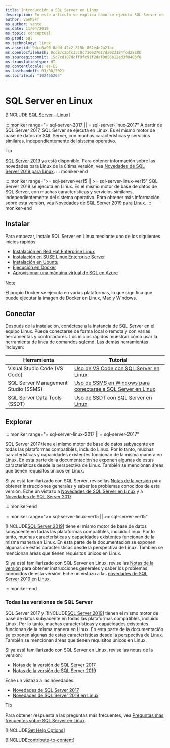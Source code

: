 ```yaml
---
title: Introducción a SQL Server en Linux
description: En este artículo se explica cómo se ejecuta SQL Server en Linux y se proporciona información para aprender más.
author: VanMSFT
ms.author: vanto
ms.date: 11/04/2019
ms.topic: conceptual
ms.prod: sql
ms.technology: linux
ms.assetid: 9dcc6a90-0add-42c2-815b-862e4e2a21ac
ms.openlocfilehash: 0cc87c2bfc33c0c710e27017da023194fcd2828b
ms.sourcegitcommit: 15c7cd187dcff9fc91f2daf0056b12ed3f0403f0
ms.translationtype: HT
ms.contentlocale: es-ES
ms.lasthandoff: 03/08/2021
ms.locfileid: "102465203"
---
```

# <a name="sql-server-on-linux"></a>SQL Server en Linux

[!INCLUDE [SQL Server - Linux](../includes/applies-to-version/sql-linux.md)]

::: moniker range="= sql-server-2017 || = sql-server-linux-2017"
A partir de SQL Server 2017, SQL Server se ejecuta en Linux. Es el mismo motor de base de datos de SQL Server, con muchas características y servicios similares, independientemente del sistema operativo.

> [!TIP]
> [SQL Server 2019](sql-server-linux-overview.md?view=sql-server-ver15&preserve-view=true) ya está disponible. Para obtener información sobre las novedades para Linux de la última versión, vea [Novedades de SQL Server 2019 para Linux](sql-server-linux-whats-new-2019.md?view=sql-server-ver15&preserve-view=true).
::: moniker-end

::: moniker range=">= sql-server-ver15 || >= sql-server-linux-ver15"
SQL Server 2019 se ejecuta en Linux. Es el mismo motor de base de datos de SQL Server, con muchas características y servicios similares, independientemente del sistema operativo. Para obtener más información sobre esta versión, vea [Novedades de SQL Server 2019 para Linux](sql-server-linux-whats-new-2019.md).
::: moniker-end

## <a name="install"></a>Instalar

Para empezar, instale SQL Server en Linux mediante uno de los siguientes inicios rápidos:

- [Instalación en Red Hat Enterprise Linux](quickstart-install-connect-red-hat.md)
- [Instalación en SUSE Linux Enterprise Server](quickstart-install-connect-suse.md)
- [Instalación en Ubuntu](quickstart-install-connect-ubuntu.md)
- [Ejecución en Docker](quickstart-install-connect-docker.md)
- [Aprovisionar una máquina virtual de SQL en Azure](/azure/virtual-machines/linux/sql/provision-sql-server-linux-virtual-machine?toc=/sql/toc/toc.json)

> [!NOTE]
> El propio Docker se ejecuta en varias plataformas, lo que significa que puede ejecutar la imagen de Docker en Linux, Mac y Windows.

## <a name="connect"></a>Conectar

Después de la instalación, conéctese a la instancia de SQL Server en el equipo Linux. Puede conectarse de forma local o remota y con varias herramientas y controladores. Los inicios rápidos muestran cómo usar la herramienta de línea de comandos [sqlcmd](sql-server-linux-setup-tools.md). Las demás herramientas incluyen:

| Herramienta | Tutorial |
|-----|-----|
| Visual Studio Code (VS Code) | [Uso de VS Code con SQL Server en Linux](../tools/visual-studio-code/sql-server-develop-use-vscode.md) |
| SQL Server Management Studio (SSMS) | [Uso de SSMS en Windows para conectarse a SQL Server en Linux](sql-server-linux-manage-ssms.md) |
| SQL Server Data Tools (SSDT) | [Uso de SSDT con SQL Server en Linux](sql-server-linux-develop-use-ssdt.md) |

## <a name="explore"></a>Explorar

<!--SQL Server 2017 on Linux-->
::: moniker range="= sql-server-linux-2017 || = sql-server-2017"

SQL Server 2017 tiene el mismo motor de base de datos subyacente en todas las plataformas compatibles, incluido Linux. Por lo tanto, muchas características y capacidades existentes funcionan de la misma manera en Linux. En esta parte de la documentación se exponen algunas de estas características desde la perspectiva de Linux. También se mencionan áreas que tienen requisitos únicos en Linux.

Si ya está familiarizado con SQL Server, revise las [Notas de la versión](sql-server-linux-release-notes.md) para obtener instrucciones generales y saber los problemas conocidos de esta versión. Eche un vistazo a [Novedades de SQL Server en Linux](sql-server-linux-whats-new.md) y a [Novedades de SQL Server 2017](../sql-server/what-s-new-in-sql-server-2017.md).

::: moniker-end
<!--SQL Server 2019 on Linux-->
::: moniker range=">= sql-server-linux-ver15 || >= sql-server-ver15"

[!INCLUDE[SQL Server 2019](../includes/sssql19-md.md)] tiene el mismo motor de base de datos subyacente en todas las plataformas compatibles, incluido Linux. Por lo tanto, muchas características y capacidades existentes funcionan de la misma manera en Linux. En esta parte de la documentación se exponen algunas de estas características desde la perspectiva de Linux. También se mencionan áreas que tienen requisitos únicos en Linux.

Si ya está familiarizado con SQL Server en Linux, revise las [Notas de la versión](sql-server-linux-release-notes-2019.md) para obtener instrucciones generales y saber los problemas conocidos de esta versión. Eche un vistazo a las [novedades de SQL Server 2019 en Linux](../sql-server/what-s-new-in-sql-server-ver15.md).

::: moniker-end


### <a name="all-versions-of-sql-server"></a>Todas las versiones de SQL Server

SQL Server 2017 y [!INCLUDE[SQL Server 2019](../includes/sssql19-md.md)] tienen el mismo motor de base de datos subyacente en todas las plataformas compatibles, incluido Linux. Por lo tanto, muchas características y capacidades existentes funcionan de la misma manera en Linux. En esta parte de la documentación se exponen algunas de estas características desde la perspectiva de Linux. También se mencionan áreas que tienen requisitos únicos en Linux.

Si ya está familiarizado con SQL Server en Linux, revise las notas de la versión:

- [Notas de la versión de SQL Server 2017](sql-server-linux-release-notes.md)
- [Notas de la versión de SQL Server 2019](sql-server-linux-release-notes-2019.md)

Eche un vistazo a las novedades:

- [Novedades de SQL Server 2017](sql-server-linux-whats-new.md)
- [Novedades de SQL Server 2019 en Linux](../sql-server/what-s-new-in-sql-server-ver15.md#sql-server-on-linux)

> [!TIP]
> Para obtener respuesta a las preguntas más frecuentes, vea [Preguntas más frecuentes sobre SQL Server en Linux](sql-server-linux-faq.yml).

[!INCLUDE[Get Help Options](../includes/paragraph-content/get-help-options.md)]

[!INCLUDE[contribute-to-content](../includes/paragraph-content/contribute-to-content.md)]

